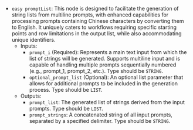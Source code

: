 - `easy promptList`: This node is designed to facilitate the generation of string lists from multiline prompts, with enhanced capabilities for processing prompts containing Chinese characters by converting them to English. It uniquely caters to workflows requiring specific starting points and row limitations in the output list, while also accommodating unique identifiers.
    - Inputs:
        - `prompt_i` (Required): Represents a main text input from which the list of strings will be generated. Supports multiline input and is capable of handling multiple prompts sequentially numbered (e.g., prompt_1, prompt_2, etc.). Type should be `STRING`.
        - `optional_prompt_list` (Optional): An optional list parameter that allows for additional prompts to be included in the generation process. Type should be `LIST`.
    - Outputs:
        - `prompt_list`: The generated list of strings derived from the input prompts. Type should be `LIST`.
        - `prompt_strings`: A concatenated string of all input prompts, separated by a specified delimiter. Type should be `STRING`.
